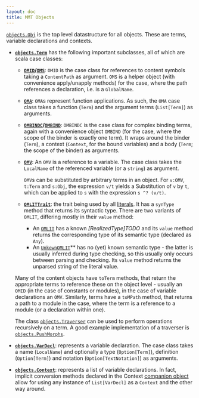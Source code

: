```yaml
---
layout: doc
title: MMT Objects
---
```

[`objects.Obj`](http://kwarc.github.io/MMT/api/index.html#info.kwarc.mmt.api.objects.Obj) is the top level datastructure for all objects.
These are terms, variable declarations and contexts.

* **[`objects.Term`](http://kwarc.github.io/MMT/api/index.html#info.kwarc.mmt.api.objects.Term)** has the following important subclasses, all of which are scala case classes:
  * **[`OMID`](http://kwarc.github.io/MMT/api/index.html#info.kwarc.mmt.api.objects.OMID)/[`OMS`](http://kwarc.github.io/MMT/api/index.html#info.kwarc.mmt.api.objects.OMS$)**: `OMID` is the case class for references to content symbols taking a `ContentPath` as argument. `OMS` is a helper object (with convenience apply/unapply methods) for the case, where the path references a declaration, i.e. is a `GlobalName`.
  * **[`OMA`](http://kwarc.github.io/MMT/api/index.html#info.kwarc.mmt.api.objects.OMA)**: `OMA`s represent function applications. As such, the `OMA` case class takes a function (`Term`) and the argument terms (`List[Term]`) as arguments.
  * **[`OMBINDC`](http://kwarc.github.io/MMT/api/index.html#info.kwarc.mmt.api.objects.OMBINDC)/[`OMBIND`](http://kwarc.github.io/MMT/api/index.html#info.kwarc.mmt.api.objects.OMBIND$)**: `OMBINDC` is the case class for complex binding terms, again with a convenience object `OMBIND` (for the case, where the scope of the binder is exactly one term). It wraps around the binder (`Term`), a context (`Context`, for the bound variables) and a body (`Term`; the scope of the binder) as arguments.
  * **[`OMV`](http://kwarc.github.io/MMT/api/index.html#info.kwarc.mmt.api.objects.OMV)**: An `OMV` is a reference to a variable. The case class takes the `LocalName` of the referenced variable (or a `string`) as argument.

    `OMV`s can be substituted by arbitrary terms in an object. For `v:OMV`, `t:Term` and `s:Obj`, the expression `v/t` yields a Substitution of `v` by `t`, which can be applied to `s` with the expression `s ^? (v/t)`. 
  
  * **[`OMLITTrait`](http://kwarc.github.io/MMT/api/index.html#info.kwarc.mmt.api.objects.OMLITTrait)**: the trait being used by all [literals](../../language/literals.html). It has a `synType` method that returns its syntactic type. There are two variants of `OMLIT`, differing mostly in their `value` method:
    * An [`OMLIT`](http://kwarc.github.io/MMT/api/index.html#info.kwarc.mmt.api.objects.OMLIT) has a known *[RealizedType]TODO* and its `value` method returns the corresponding type of its semantic type (declared as `Any`).
    * An [`UnkownOMLIT`](http://kwarc.github.io/MMT/api/index.html#info.kwarc.mmt.api.objects.UnknownOMLIT)** has no (yet) known semantic type - the latter is usually inferred during type checking, so this usually only occurs between parsing and checking. Its `value` method returns the unparsed string of the literal value.

  Many of the content objects have `toTerm` methods, that return the appropriate terms to reference these on the object level - usually an `OMID` (in the case of constants or modules), in the case of variable declarations an `OMV`. Similarly, terms have a `toMPath` method, that returns a path to a module in the case, where the term is a reference to a module (or a declaration within one).
  
  The class [`objects.Traverser`](http://kwarc.github.io/MMT/api/index.html#info.kwarc.mmt.api.objects.Traverser) can be used to perform operations recursively on a term. A good example implementation of a traverser is [`objects.PushMorphs`](http://kwarc.github.io/MMT/api/index.html#info.kwarc.mmt.api.objects.PushMorphs).
* **[`objects.VarDecl`](http://kwarc.github.io/MMT/api/index.html#info.kwarc.mmt.api.objects.VarDecl)**: represents a variable declaration. The case class takes a name (`LocalName`) and optionally a type (`Option[Term]`), definition (`Option[Term]`) and notation (`Option[TextNotation]`) as arguments.
* **[`objects.Context`](http://kwarc.github.io/MMT/api/index.html#info.kwarc.mmt.api.objects.Context)**: represents a list of variable declarations. In fact, implicit conversion methods declared in the Context [companion object](http://kwarc.github.io/MMT/api/index.html#info.kwarc.mmt.api.objects.Context$) allow for using any
instance of `List[VarDecl]` as a `Context` and the other way around.
